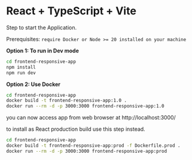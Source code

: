# React + TypeScript + Vite

Step to start the Application.

Prerequisites: `require Docker or Node >= 20 installed on your machine`

**Option 1: To run in Dev mode**
```bash
cd frontend-responsive-app
npm install
npm run dev
```

**Option 2: Use Docker**
```bash
cd frontend-responsive-app
docker build -t frontend-responsive-app:1.0 .
docker run --rm -d -p 3000:3000 frontend-responsive-app:1.0
```

you can now access app from web browser at http://localhost:3000/

to install as React production build use this step instead.

```bash
cd frontend-responsive-app
docker build -t frontend-responsive-app:prod -f Dockerfile.prod .
docker run --rm -d -p 3000:3000 frontend-responsive-app:prod
```

